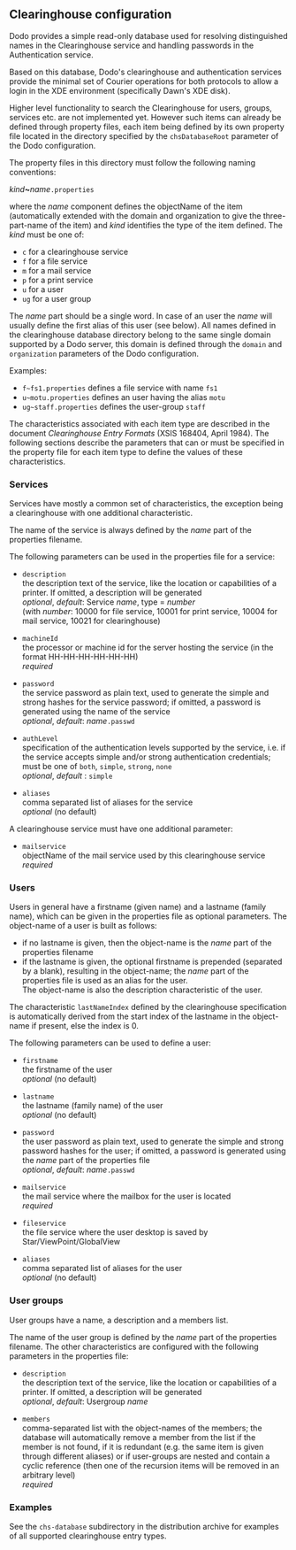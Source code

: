 ## Clearinghouse configuration

Dodo provides a simple read-only database used for resolving distinguished names
in the Clearinghouse service and handling passwords in the Authentication service.

Based on this database, Dodo's clearinghouse and authentication services provide
the minimal set of Courier operations for both protocols to allow a login in the
XDE environment (specifically Dawn's XDE disk).

Higher level functionality to search the Clearinghouse for users, groups, services
etc. are not implemented yet. However such items can already be defined through
property files, each item being defined by its own property file located in the
directory specified by the `chsDatabaseRoot` parameter of the Dodo configuration.

The property files in this directory must follow the following naming conventions:

_kind_**~**_name_`.properties`

where the _name_ component defines the objectName of the item (automatically extended with
the domain and organization to give the three-part-name of the item) and _kind_ identifies
the type of the item defined. The _kind_ must be one of:
- `c` for a clearinghouse service
- `f` for a file service
- `m` for a mail service
- `p` for a print service
- `u` for a user
- `ug` for a user group

The _name_ part should be a single word. In case of an user the _name_ will usually
define the first alias of this user (see below). All names defined in the clearinghouse
database directory belong to the same single domain supported by a Dodo server, this
domain is defined through the `domain` and `organization` parameters of the
Dodo configuration.


Examples:
- `f~fs1.properties` defines a file service with name `fs1`
- `u~motu.properties` defines an user having the alias `motu`
- `ug~staff.properties` defines the user-group `staff`

The characteristics associated with each item type are described in the document
_Clearinghouse Entry Formats_ (XSIS 168404, April 1984). The following sections
describe the parameters that can or must be specified in the property file for
each item type to define the values of these characteristics.

### Services

Services have mostly a common set of characteristics, the exception being a clearinghouse
with one additional characteristic.

The name of the service is always defined by the _name_ part of the properties filename.

The following parameters can be used in the properties file for a service:

- `description`    
the description text of the service, like the location or capabilities of a printer. If
omitted, a description will be generated    
_optional_, _default_: Service _name_, type = _number_    
(with _number_: 10000 for file service, 10001 for print service, 10004 for mail service, 10021 for clearinghouse)

- `machineId`    
the processor or machine id for the server hosting the service (in the format
HH-HH-HH-HH-HH-HH)    
_required_

- `password`    
the service password as plain text, used to generate the simple and strong hashes
for the service password; if omitted, a password is generated using the name of
the service   
_optional_, _default_: _name_`.passwd`

- `authLevel`    
specification of the authentication levels supported by the service, i.e. if the
service accepts simple and/or strong authentication credentials; must be one of
`both`, `simple`, `strong`, `none`    
_optional_, _default_ : `simple`

- `aliases`    
comma separated list of aliases for the service    
_optional_ (no default)

A clearinghouse service must have one additional parameter:

- `mailservice`    
objectName of the mail service used by this clearinghouse service    
_required_

### Users

Users in general have a firstname (given name) and a lastname (family name), which can
be given in the properties file as optional parameters. The object-name of a user is
built as follows:
- if no lastname is given, then the object-name is the _name_ part of the properties filename
- if the lastname is given, the optional firstname is prepended (separated by a blank),
resulting in the object-name; the _name_ part of the properties file is used as an alias
for the user.    
The object-name is also the description characteristic of the user.

The characteristic `lastNameIndex` defined by the clearinghouse specification is
automatically derived from the start index of the lastname in the object-name if present,
else the index is 0.

The following parameters can be used to define a user:

- `firstname`    
the firstname of the user    
_optional_ (no default)

- `lastname`    
the lastname (family name) of the user    
_optional_ (no default)

- `password`    
the user password as plain text, used to generate the simple and strong password hashes
for the user; if omitted, a password is generated using the _name_ part of
the properties file   
_optional_, _default_: _name_`.passwd`

- `mailservice`    
the mail service where the mailbox for the user is located    
_required_

- `fileservice`    
the file service where the user desktop is saved by Star/ViewPoint/GlobalView

- `aliases`    
comma separated list of aliases for the user    
_optional_ (no default)

### User groups

User groups have a name, a description and a members list. 

The name of the user group is defined by the _name_ part of the properties filename. The other
characteristics are configured with the following parameters in the properties file:

- `description`    
the description text of the service, like the location or capabilities of a printer. If
omitted, a description will be generated    
_optional_, _default_: Usergroup _name_

- `members`    
comma-separated list with the object-names of the members; the database will automatically remove a member
from the list if the member is not found, if it is redundant (e.g. the same item is given through
different aliases) or if user-groups are nested and contain a cyclic reference (then one of the
recursion items will be removed in an arbitrary level)     
_required_


### Examples

See the `chs-database` subdirectory in the distribution archive for examples
of all supported clearinghouse entry types.